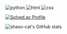 ![python](https://img.shields.io/badge/python-3776AB.svg?&style=for-the-badge&logo=python&logoColor=white)
![html](https://img.shields.io/badge/html-E34F26.svg?&style=for-the-badge&logo=html5&logoColor=white)
![css](https://img.shields.io/badge/css-1572B6.svg?&style=for-the-badge&logo=css3&logoColor=white)

[![Solved.ac Profile](http://mazassumnida.wtf/api/v2/generate_badge?boj=shishalu04)](https://solved.ac/shishalu04/)

![shaso-cat's GitHub stats](https://github-readme-stats.vercel.app/api?username=shaso-cat&show_icons=true&theme=transparent)

<!--
**shaso-cat/shaso-cat** is a ✨ _special_ ✨ repository because its `README.md` (this file) appears on your GitHub profile.

Here are some ideas to get you started:

- 🔭 I’m currently working on ...
- 🌱 I’m currently learning ...
- 👯 I’m looking to collaborate on ...
- 🤔 I’m looking for help with ...
- 💬 Ask me about ...
- 📫 How to reach me: ...
- 😄 Pronouns: ...
- ⚡ Fun fact: ...
-->
